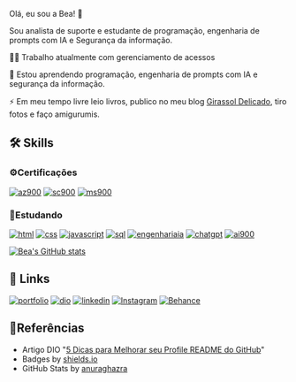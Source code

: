 Olá, eu sou a Bea! 👋

Sou analista de suporte e estudante de programação, engenharia de prompts com IA e Segurança da informação. 

👩‍💻 Trabalho atualmente com gerenciamento de acessos

🧠 Estou aprendendo programação, engenharia de prompts com IA e segurança da informação.

⚡️ Em meu tempo livre leio livros, publico no meu blog [Girassol Delicado](https://girassoldelicado.com.br/), tiro fotos e faço amigurumis.


## 🛠 Skills

### ⚙️Certificações

[![az900](https://img.shields.io/badge/AZ--900-pink?style=for-the-badge&logo=Microsoft&logoColor=pink&color=%23DE436F)]() 
[![sc900](https://img.shields.io/badge/sc--900-pink?style=for-the-badge&logo=Microsoft&logoColor=pink&color=%23DE436F)]() 
[![ms900](https://img.shields.io/badge/ms--900-pink?style=for-the-badge&logo=Microsoft&logoColor=pink&color=%23DE436F)]() 


### 📝Estudando
[![html](https://img.shields.io/badge/html-pink?style=for-the-badge&logo=html&logoColor=pink&color=%23DE436F)]() 
[![css](https://img.shields.io/badge/css-pink?style=for-the-badge&logo=css&logoColor=pink&color=%23DE436F)]() 
[![javascript](https://img.shields.io/badge/javascript-pink?style=for-the-badge&logo=site&logoColor=pink&color=%23DE436F)]()
[![sql](https://img.shields.io/badge/sql-pink?style=for-the-badge&logo=sql&logoColor=pink&color=%23DE436F)]() 
[![engenhariaia](https://img.shields.io/badge/engenharia_de_prompts_ia-pink?style=for-the-badge&logo=site&logoColor=pink&color=%23DE436F)]() 
[![chatgpt](https://img.shields.io/badge/chatgpt-pink?style=for-the-badge&logo=chatgpt&logoColor=pink&color=%23DE436F)]() 
[![ai900](https://img.shields.io/badge/ai--900-pink?style=for-the-badge&logo=site&logoColor=pink&color=%23DE436F)]()


[![Bea's GitHub stats](https://github-readme-stats.vercel.app/api?username=bea189&show_icons=true&hide=stars&theme=dracula)](https://github.com/bea189/github-readme-stats)

## 🔗 Links

[![portfolio](https://img.shields.io/badge/portifolio-pink?style=for-the-badge&logo=site&logoColor=pink&color=%23DE436F)](https://bealuz.myportfolio.com/) 
[![dio](https://img.shields.io/badge/dio-pink?style=for-the-badge&logo=dio&logoColor=pink&color=%23DE436F)](https://www.dio.me/users/beatrizlopes_luz) 
[![linkedin](https://img.shields.io/badge/Linkedin-pink?style=for-the-badge&logo=Linkedin&logoColor=pink&color=%23DE436F)](https://www.linkedin.com/in/beatriz-luz/) 
[![Instagram](https://img.shields.io/badge/instagram-pink?style=for-the-badge&logo=instagram&logoColor=pink&color=%23DE436F)](https://www.instagram.com/ph.bealuz/) 
[![Behance](https://img.shields.io/badge/behance-pink?style=for-the-badge&logo=behance&logoColor=pink&color=%23DE436F)](https://www.behance.net/bea189) 



## 📘Referências
- Artigo DIO "[5 Dicas para Melhorar seu Profile README do GitHub](https://www.dio.me/articles/5-dicas-para-melhorar-o-readme-do-seu-perfil-no-github)"
- Badges by [shields.io](https://shields.io/badges)
- GitHub Stats by [anuraghazra](https://github.com/anuraghazra/github-readme-stats/blob/master/docs/readme_pt-BR.md)



